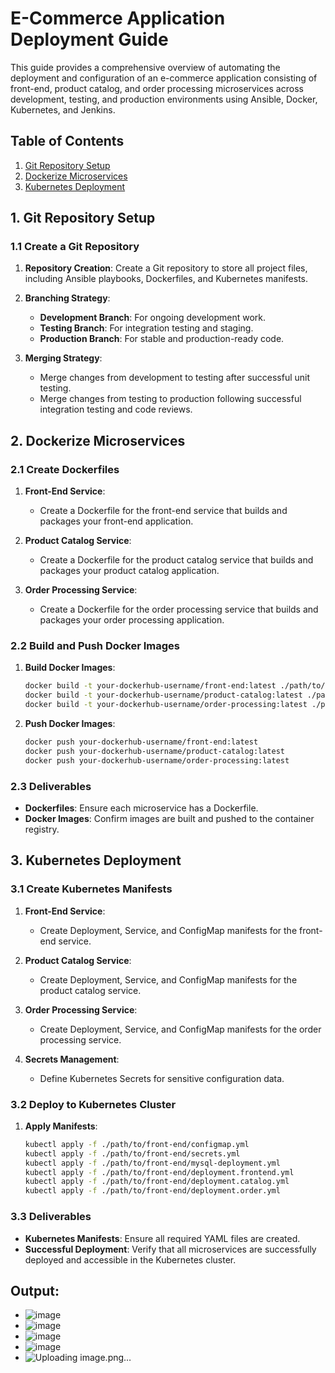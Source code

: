 # E-Commerce Application Deployment Guide

This guide provides a comprehensive overview of automating the deployment and configuration of an e-commerce application consisting of front-end, product catalog, and order processing microservices across development, testing, and production environments using Ansible, Docker, Kubernetes, and Jenkins.

## Table of Contents
1. [Git Repository Setup](#git-repository-setup)
2. [Dockerize Microservices](#dockerize-microservices)
3. [Kubernetes Deployment](#kubernetes-deployment)

## 1. Git Repository Setup

### 1.1 Create a Git Repository

1. **Repository Creation**: Create a Git repository to store all project files, including Ansible playbooks, Dockerfiles, and Kubernetes manifests.

2. **Branching Strategy**:
    - **Development Branch**: For ongoing development work.
    - **Testing Branch**: For integration testing and staging.
    - **Production Branch**: For stable and production-ready code.

3. **Merging Strategy**:
    - Merge changes from development to testing after successful unit testing.
    - Merge changes from testing to production following successful integration testing and code reviews.

## 2. Dockerize Microservices

### 2.1 Create Dockerfiles

1. **Front-End Service**:
    - Create a Dockerfile for the front-end service that builds and packages your front-end application.

2. **Product Catalog Service**:
    - Create a Dockerfile for the product catalog service that builds and packages your product catalog application.

3. **Order Processing Service**:
    - Create a Dockerfile for the order processing service that builds and packages your order processing application.

### 2.2 Build and Push Docker Images

1. **Build Docker Images**:
    ```bash
    docker build -t your-dockerhub-username/front-end:latest ./path/to/front-end
    docker build -t your-dockerhub-username/product-catalog:latest ./path/to/product-catalog
    docker build -t your-dockerhub-username/order-processing:latest ./path/to/order-processing
    ```

2. **Push Docker Images**:
    ```bash
    docker push your-dockerhub-username/front-end:latest
    docker push your-dockerhub-username/product-catalog:latest
    docker push your-dockerhub-username/order-processing:latest
    ```

### 2.3 Deliverables

- **Dockerfiles**: Ensure each microservice has a Dockerfile.
- **Docker Images**: Confirm images are built and pushed to the container registry.

## 3. Kubernetes Deployment

### 3.1 Create Kubernetes Manifests

1. **Front-End Service**:
    - Create Deployment, Service, and ConfigMap manifests for the front-end service.

2. **Product Catalog Service**:
    - Create Deployment, Service, and ConfigMap manifests for the product catalog service.

3. **Order Processing Service**:
    - Create Deployment, Service, and ConfigMap manifests for the order processing service.

4. **Secrets Management**:
    - Define Kubernetes Secrets for sensitive configuration data.

### 3.2 Deploy to Kubernetes Cluster

1. **Apply Manifests**:
    ```bash
    kubectl apply -f ./path/to/front-end/configmap.yml
    kubectl apply -f ./path/to/front-end/secrets.yml
    kubectl apply -f ./path/to/front-end/mysql-deployment.yml
    kubectl apply -f ./path/to/front-end/deployment.frontend.yml
    kubectl apply -f ./path/to/front-end/deployment.catalog.yml
    kubectl apply -f ./path/to/front-end/deployment.order.yml
    ```

### 3.3 Deliverables

- **Kubernetes Manifests**: Ensure all required YAML files are created.
- **Successful Deployment**: Verify that all microservices are successfully deployed and accessible in the Kubernetes cluster.
  
## Output:
- ![image](https://github.com/user-attachments/assets/a2b61197-de21-4a51-aa62-32ed6f509c89)
- ![image](https://github.com/user-attachments/assets/e5002e40-8755-43c0-87e0-59998f14766a)
- ![image](https://github.com/user-attachments/assets/3e198ef4-916a-44c6-af0f-c1832a43a1fa)
- ![image](https://github.com/user-attachments/assets/9a1b4c96-d972-4254-ab90-a59931259752)
- ![Uploading image.png…]()

